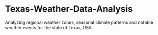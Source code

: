 # Texas-Weather-Data-Analysis
Analyzing regional weather zones, seasonal climate patterns and notable weather events for the state of Texas, USA.
